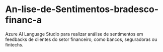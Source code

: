 # An-lise-de-Sentimentos-bradesco-financ-a
Azure AI Language Studio para realizar análise de sentimentos em feedbacks de clientes do setor financeiro, como bancos, seguradoras ou fintechs.
